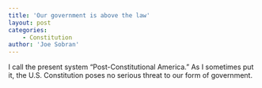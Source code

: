 ```yaml
---
title: 'Our government is above the law'
layout: post
categories:
    - Constitution
author: 'Joe Sobran'
---
```


I call the present system “Post-Constitutional America.” As I sometimes put it, the U.S. Constitution poses no serious threat to our form of government.
